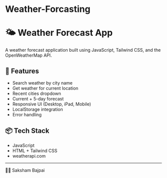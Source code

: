 # Weather-Forcasting

# 🌤 Weather Forecast App

A weather forecast application built using JavaScript, Tailwind CSS, and the OpenWeatherMap API.

## 🔧 Features

- Search weather by city name
- Get weather for current location
- Recent cities dropdown
- Current + 5-day forecast
- Responsive UI (Desktop, iPad, Mobile)
- LocalStorage integration
- Error handling


## 📦 Tech Stack

- JavaScript
- HTML + Tailwind CSS
-  weatherapi.com


---

🧑‍💻 Saksham Bajpai
